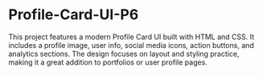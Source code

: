 # Profile-Card-UI-P6
This project features a modern Profile Card UI built with HTML and CSS. It includes a profile image, user info, social media icons, action buttons, and analytics sections. The design focuses on layout and styling practice, making it a great addition to portfolios or user profile pages.
